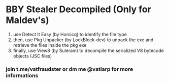 # BBY Stealer Decompiled (Only for Maldev's)

1. use Detect It Easy (by Horsicq) to identify the file type
2. then, use Pkg Unpacker (by LockBlock-dev) to unpack the exe and retrieve the files inside the pkg exe
3. finally, use View8 (by Suleram) to decompile the serialized V8 bytecode objects (JSC files)

### join t.me/vatfraudster or dm me @vatlarp for more informations
